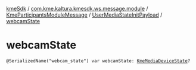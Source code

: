 [kmeSdk](../../../index.md) / [com.kme.kaltura.kmesdk.ws.message.module](../../index.md) / [KmeParticipantsModuleMessage](../index.md) / [UserMediaStateInitPayload](index.md) / [webcamState](./webcam-state.md)

# webcamState

`@SerializedName("webcam_state") var webcamState: `[`KmeMediaDeviceState`](../../../com.kme.kaltura.kmesdk.ws.message.type/-kme-media-device-state/index.md)`?`
